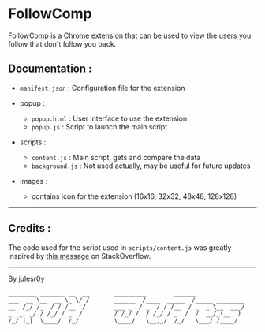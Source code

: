 # FollowComp

FollowComp is a [Chrome extension](https://chromewebstore.google.com/category/extensions?hl=en) that can be used to view the users you follow that don't follow you back.

## Documentation :

- `manifest.json` : Configuration file for the extension

- popup :

  - `popup.html` : User interface to use the extension
  - `popup.js` : Script to launch the main script

- scripts :

  - `content.js` : Main script, gets and compare the data
  - `background.js` : Not used actually, may be useful for future updates

- images :

  - contains icon for the extension (16x16, 32x32, 48x48, 128x128)

---

## Credits :

The code used for the script used in `scripts/content.js` was greatly inspired by [this message](https://stackoverflow.com/a/74133719) on StackOverflow.

---

By [julesr0y](https://julesr0y.xyz/)

```
________ _______ __  __       _________        ______
___  __ \__  __ \_ \/ /       ______  /____  _____  /_____ ________
__  /_/ /_  / / /__  /        ___ _  / _  / / /__  / _  _ \__  ___/
_  _, _/ / /_/ / _  /         / /_/ /  / /_/ / _  /  /  __/_(__  )
/_/ |_|  \____/  /_/          \____/   \__,_/  /_/   \___/ /____/
```
